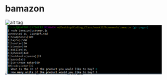 # bamazon
![alt tag](https://raw.githubusercontent.com/ptberhane/bamazon/gh-pages/path/assets/initialprompt.png)
![alt tag](https://raw.githubusercontent.com/ptberhane/bamazon/gh-pages/assets/prompt2.png)
